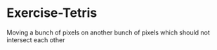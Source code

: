 # Exercise-Tetris
Moving a bunch of pixels on another bunch of pixels which should not intersect each other
